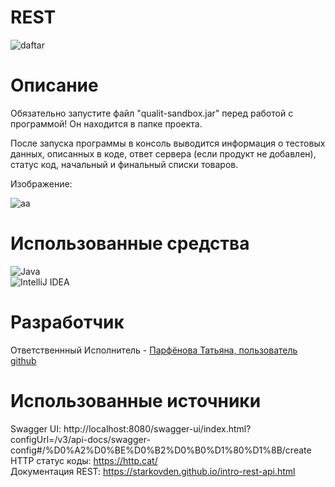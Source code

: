 # **REST**  
![daftar](https://legacy.merionet.ru/images/15-vazhnejshih-rekomendacij-po-proektirovaniyu-rest-api/1.png)  
# **Описание**  
Обязательно запустите файл "qualit-sandbox.jar" перед работой с программой! Он находится в папке проекта.   
   
После запуска программы в консоль выводится информация о тестовых данных, описанных в коде, ответ сервера (если продукт не добавлен), статус код, начальный и финальный списки товаров.   
    
Изображение:   

![аа](https://i.postimg.cc/pTccmFFP/image.png)   
# **Использованные средства**  
![Java](https://img.shields.io/badge/java-%23ED8B00.svg?style=for-the-badge&logo=openjdk&logoColor=white)   
![IntelliJ IDEA](https://img.shields.io/badge/IntelliJIDEA-000000.svg?style=for-the-badge&logo=intellij-idea&logoColor=white)   
# **Разработчик**  
Ответственнный Исполнитель - [Парфёнова Татьяна, пользователь github](https://github.com/7x7x49)  
# **Использованные источники**  
Swagger UI: http://localhost:8080/swagger-ui/index.html?configUrl=/v3/api-docs/swagger-config#/%D0%A2%D0%BE%D0%B2%D0%B0%D1%80%D1%8B/create   
HTTP статус коды: https://http.cat/   
Документация REST: https://starkovden.github.io/intro-rest-api.html
